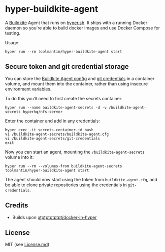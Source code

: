 # hyper-buildkite-agent

A [Buildkite](https://buildkite.com/) Agent that runs on [hyper.sh](https://hyper.sh/). It ships with a running Docker daemon so you're able to build docker images and use Docker Compose for testing.

Usage:

```shell
hyper run --rm toolmantim/hyper-buildkite-agent start
```

## Secure token and git credential storage

You can store the [Buildkite Agent config](https://buildkite.com/docs/agent/configuration) and [git credentials](https://git-scm.com/docs/git-credential-store#_storage_format) in a container volume, and mount them into the container, rather than using insecure environment variables.

To do this you'll need to first create the secrets container:

```shell
hyper run --name buildkite-agent-secrets -d -v /buildkite-agent-secrets hyperhq/nfs-server
```

Enter the container and add in any credentials:

```shell
hyper exec -it secrets-container-id bash
vi /buildkite-agent-secrets/buildkite-agent.cfg
vi /buildkite-agent-secrets/git-credentials
exit
```

Now you can start an agent, mounting the `/buildkite-agent-secrets` volume into it:

```
hyper run --rm --volumes-from buildkite-agent-secrets toolmantim/hyper-buildkite-agent start
```

The agent should now start using the token from `buildkite-agent.cfg`, and be able to clone private repositories using the credentials in `git-credentials`.

## Credits

* Builds upon [ptptptptptpt/docker-in-hyper](https://github.com/ptptptptptpt/docker-in-hyper)

## License

MIT (see [License.md](License.md))